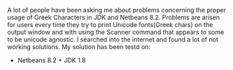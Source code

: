 A lot of people have been asking me about problems concerning the proper usage of Greek Characters in JDK and Netbeans 8.2.
Problems are arisen for users every time they try to print Unicode fonts(Greek chars) on the output window and with using the Scanner command that appears to
some to be unicode agnostic.
I searched into the internet and found a lot of not working solutions.
My solution has been testd on:
* Netbeans 8.2 + JDK 1.8

